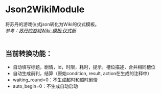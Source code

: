 # Json2WikiModule
将苏丹的游戏仪式json转化为Wiki的仪式模板。<br>
_参考：[苏丹的游戏Wiki-模板:仪式新](https://wiki.biligame.com/sultansgame/%E6%A8%A1%E6%9D%BF:%E4%BB%AA%E5%BC%8F%E6%96%B0)_
<br><br>
## 当前转换功能：
* 自动填写标题，剧情，id，时限，耗时，提示，槽位描述，合并相同槽位
* 自动生成前判，结算（原始condition, result, action在生成的注释中）
* waiting_round=0：不生成超时和超时剧情
* auto_begin=0：不生成自动启动 
